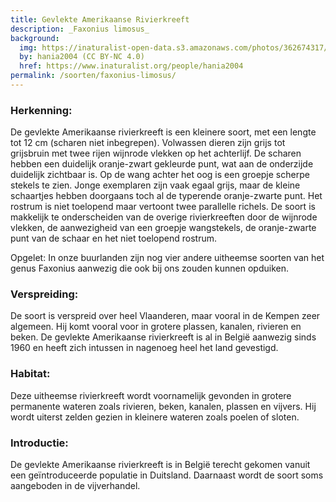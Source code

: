 ```yaml
---
title: Gevlekte Amerikaanse Rivierkreeft
description: _Faxonius limosus_
background:
  img: https://inaturalist-open-data.s3.amazonaws.com/photos/362674317/original.jpeg
  by: hania2004 (CC BY-NC 4.0)
  href: https://www.inaturalist.org/people/hania2004
permalink: /soorten/faxonius-limosus/
---
```

### Herkenning:
De gevlekte Amerikaanse rivierkreeft is een kleinere soort, met een lengte tot 12 cm (scharen niet inbegrepen). Volwassen dieren zijn grijs tot grijsbruin met twee rijen wijnrode vlekken op het achterlijf. De scharen hebben een duidelijk oranje-zwart gekleurde punt, wat aan de onderzijde duidelijk zichtbaar is. Op de wang achter het oog is een groepje scherpe stekels te zien. Jonge exemplaren zijn vaak egaal grijs, maar de kleine schaartjes hebben doorgaans toch al de typerende oranje-zwarte punt. Het rostrum is niet toelopend maar vertoont twee parallelle richels. De soort is makkelijk te onderscheiden van de overige rivierkreeften door de wijnrode vlekken, de aanwezigheid van een groepje wangstekels, de oranje-zwarte punt van de schaar en het niet toelopend rostrum.

Opgelet: In onze buurlanden zijn nog vier andere uitheemse soorten van het genus Faxonius aanwezig die ook bij ons zouden kunnen opduiken.

### Verspreiding:
De soort is verspreid over heel Vlaanderen, maar vooral in de Kempen zeer algemeen. Hij komt vooral voor in grotere plassen, kanalen, rivieren en beken. De gevlekte Amerikaanse rivierkreeft is al in België aanwezig sinds 1960 en heeft zich intussen in nagenoeg heel het land gevestigd. 

### Habitat:
Deze uitheemse rivierkreeft wordt voornamelijk gevonden in grotere permanente wateren zoals rivieren, beken, kanalen, plassen en vijvers. Hij wordt uiterst zelden gezien in kleinere wateren zoals poelen of sloten.

### Introductie:
De gevlekte Amerikaanse rivierkreeft is in België terecht gekomen vanuit een geïntroduceerde populatie in Duitsland. Daarnaast wordt de soort soms aangeboden in de vijverhandel.
